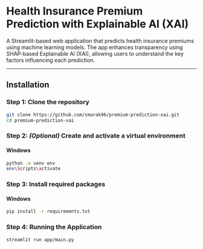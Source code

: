 # Health Insurance Premium Prediction with Explainable AI (XAI)

A Streamlit-based web application that predicts health insurance premiums using machine learning models. The app enhances transparency using SHAP-based Explainable AI (XAI), allowing users to understand the key factors influencing each prediction.

---


## Installation

### Step 1: Clone the repository
```bash
git clone https://github.com/smarak96/premium-prediction-xai.git
cd premium-prediction-xai
```

### Step 2: *(Optional)* Create and activate a virtual environment

#### Windows
```bash
python -m venv env
env\Scripts\activate
```

### Step 3: Install required packages

#### Windows
```bash
pip install -r requirements.txt
```
### Step 4: Running the Application
```bash
streamlit run app/main.py


